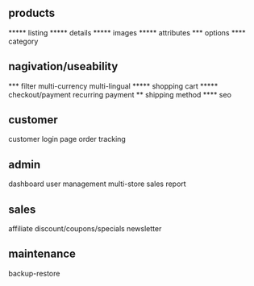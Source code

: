 ---
---

## products
***** listing
***** details
***** images
***** attributes
*** options
**** category

## nagivation/useability
*** filter
multi-currency
multi-lingual
***** shopping cart
***** checkout/payment
recurring payment
** shipping method
**** seo

## customer
customer login page
order tracking


## admin
dashboard
user management
multi-store
sales report

## sales
affiliate
discount/coupons/specials
newsletter

## maintenance
backup-restore
